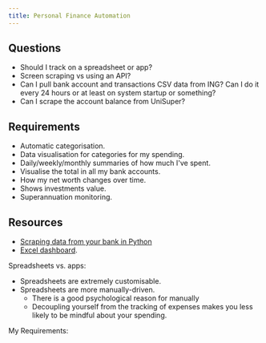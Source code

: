 ```yaml
---
title: Personal Finance Automation
---
```


## Questions
- Should I track on a spreadsheet or app?
- Screen scraping vs using an API?
- Can I pull bank account and transactions CSV data from ING? Can I do it every 24 hours or at least on system startup or something?
- Can I scrape the account balance from UniSuper?

## Requirements
- Automatic categorisation.
- Data visualisation for categories for my spending.
- Daily/weekly/monthly summaries of how much I've spent.
- Visualise the total in all my bank accounts.
- How my net worth changes over time.
- Shows investments value.
- Superannuation monitoring.

## Resources
- [Scraping data from your bank in Python](https://www.neilgrogan.com/bank-tx-py/)
- [Excel dashboard](https://www.youtube.com/watch?v=MRtHNqafufg&ab_channel=MyOnlineTrainingHub).

Spreadsheets vs. apps:
- Spreadsheets are extremely customisable.
- Spreadsheets are more manually-driven. 
    - There is a good psychological reason for manually 
    - Decoupling yourself from the tracking of expenses makes you less likely to be mindful about your spending.

My Requirements:

